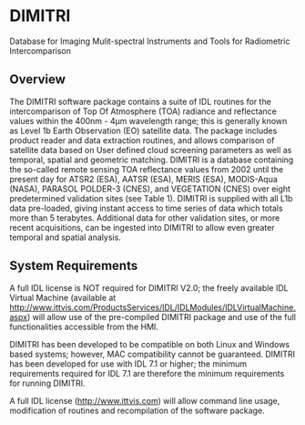 DIMITRI
=======

Database for Imaging Mulit-spectral Instruments and Tools for Radiometric Intercomparison

Overview
--------

The DIMITRI software package contains a suite of IDL routines for the intercomparison of Top Of
Atmosphere (TOA) radiance and reflectance values within the 400nm - 4μm wavelength range; this
is generally known as Level 1b Earth Observation (EO) satellite data. The package includes product
reader and data extraction routines, and allows comparison of satellite data based on User defined
cloud screening parameters as well as temporal, spatial and geometric matching. DIMITRI is a
database containing the so-called remote sensing TOA reflectance values from 2002 until the
present day for ATSR2 (ESA), AATSR (ESA), MERIS (ESA), MODIS-Aqua (NASA), PARASOL POLDER-3
(CNES), and VEGETATION (CNES) over eight predetermined validation sites (see Table 1).
DIMITRI is supplied with all L1b data pre-loaded, giving instant access to time series of data which
totals more than 5 terabytes. Additional data for other validation sites, or more recent acquisitions,
can be ingested into DIMITRI to allow even greater temporal and spatial analysis.

System Requirements
-------------------

A full IDL license is NOT required for DIMITRI V2.0; the freely available IDL Virtual Machine
(available at http://www.ittvis.com/ProductsServices/IDL/IDLModules/IDLVirtualMachine.aspx) will
allow use of the pre-compiled DIMITRI package and use of the full functionalities accessible from the
HMI.

DIMITRI has been developed to be compatible on both Linux and Windows based systems; however,
MAC compatibility cannot be guaranteed. DIMITRI has been developed for use with IDL 7.1 or
higher; the minimum requirements required for IDL 7.1 are therefore the minimum requirements for
running DIMITRI.

A full IDL license (http://www.ittvis.com) will allow command line usage, modification of routines
and recompilation of the software package.
